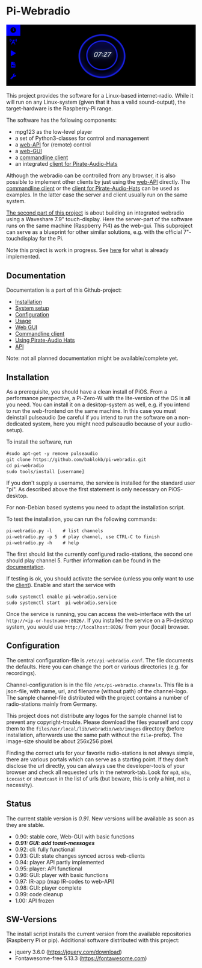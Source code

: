 Pi-Webradio
===========

![](doc/clock.png)

This project provides the software for a Linux-based internet-radio. While
it will run on any Linux-system (given that it has a valid sound-output),
the target-hardware is the Raspberry-Pi range.

The software has the following components:

  - mpg123 as the low-level player
  - a set of Python3-classes for control and management
  - a [web-API](doc/API.md) for (remote) control
  - a [web-GUI](doc/web-gui.md)
  - a [commandline client](doc/webradio_cli.md)
  - an integrated [client for Pirate-Audio-Hats](doc/pirate-audio.md)

Although the webradio can be controlled from any browser, it is also
possible to implement other clients by just using the [web-API](doc/API.md)
directly. The [commandline client](doc/webradio_cli.md) or the
[client for Pirate-Audio-Hats](doc/pirate-audio.md)
can be used as examples. In the latter case the server and client usually
run on the same system.

[The second part of this project](integrated/README.md) is about building
an integrated webradio using a Waveshare 7.9" touch-display. Here the
server-part of the software runs on the same machine (Raspberry Pi4)
as the web-gui. This subproject can serve as a blueprint for other
similar solutions, e.g. with the official 7"-touchdisplay for the Pi.

Note this project is work in progress. See [here](#Status "Status") for
what is already implemented.


Documentation
-------------

Documentation is a part of this Github-project:

  - [Installation](#Installation "Installation")
  - [System setup](doc/system.md)
  - [Configuration](#Configuration "Configuration")
  - [Usage](doc/pi-webradio.md)
  - [Web GUI](doc/web-gui.md)
  - [Commandline client](doc/webradio_cli.md)
  - [Using Pirate-Audio Hats](doc/pirate-audio.md)
  - [API](doc/API.md)

Note: not all planned documentation might be available/complete yet.


Installation
------------

As a prerequisite, you should have a clean install of PiOS. From a
performance perspective, a Pi-Zero-W with the lite-version of the OS
is all you need. You can install it on a desktop-system as well, e.g.
if you intend to run the web-frontend on the same machine. In
this case you must deinstall pulseaudio (be careful if you intend to
run the software on a non-dedicated system, here you might need
pulseaudio because of your audio-setup).

To install the software, run

    #sudo apt-get -y remove pulseaudio
    git clone https://github.com/bablokb/pi-webradio.git
    cd pi-webradio
    sudo tools/install [username]

If you don't supply a username, the service is installed for the
standard user "pi". As described above the first statement is only
necessary on PiOS-desktop.

For non-Debian based systems you need to adapt the installation script.

To test the installation, you can run the following commands:

    pi-webradio.py -l    # list channels
    pi-webradio.py -p 5  # play channel, use CTRL-C to finish
    pi-webradio.py -h    # help

The first should list the currently configured radio-stations, the
second one should play channel 5. Further information can be found
in the [documentation](doc/pi-webradio.md).

If testing is ok, you should activate the service (unless you only want
to use the [client](doc/webradio_cli.md)).
Enable and start the service with

    sudo systemctl enable pi-webradio.service
    sudo systemctl start  pi-webradio.service

Once the service is running, you can access the web-interface with the
url `http://<ip-or-hostname>:8026/`. If you installed the service on a
Pi-desktop system, you would use `http://localhost:8026/` from your
(local) browser.


Configuration
-------------

The central configuration-file is `/etc/pi-webradio.conf`. The file
documents the defaults. Here you can change the port or various
directories (e.g. for recordings).

Channel-configuration is in the file `/etc/pi-webradio.channels`. This
file is a json-file, with name, url, and filename (without path) of
the channel-logo. The sample channel-file distributed with the project
contains a number of radio-stations mainly from Germany.

This project does not distribute any logos for the sample channel list
to prevent any copyright-trouble. Please download the files yourself
and copy them to the `files/usr/local/lib/webradio/web/images` directory
(before installation, afterwards use the same path without the
`file`-prefix). The image-size should be about 256x256 pixel.

Finding the correct urls for your favorite radio-stations is not always
simple, there are various portals which can serve as a starting point.
If they don't disclose the url directly, you can always use the
developer-tools of your browser and check all requested urls in the
network-tab. Look for `mp3`, `m3u`, `icecast` or `shoutcast` in the
list of urls (but beware, this is only a hint, not a necessity).


Status
------

The current stable version is _0.91_. New versions will be available as soon
as they are stable.

  * 0.90: stable core, Web-GUI with basic functions
  * ***0.91: GUI: add toast-messages***
  * 0.92: cli: fully functional
  * 0.93: GUI: state changes synced across web-clients
  * 0.94: player API partly implemented
  * 0.95: player: API functional
  * 0.96: GUI: player with basic functions
  * 0.97: IR-app (map IR-codes to web-API)
  * 0.98: GUI: player complete
  * 0.99: code cleanup
  * 1.00: API frozen


SW-Versions
-----------

The install script installs the current version from the available
repositories (Raspberry Pi or pip). Additional software distributed
with this project:

  - jquery 3.6.0 (<https://jquery.com/download>)
  - Fontawesome-free 5.13.3 (<https://fontawesome.com>)
